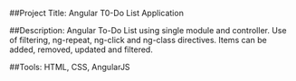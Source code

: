##Project Title: 
Angular T0-Do List Application

##Description: 
Angular To-Do List using single module and controller. Use of filtering, ng-repeat, ng-click and ng-class directives. Items can be added, removed, updated and filtered.

##Tools: 
HTML, CSS, AngularJS
